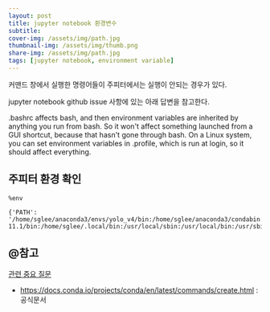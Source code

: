 ```yaml
---
layout: post
title: jupyter notebook 환경변수
subtitle: 
cover-img: /assets/img/path.jpg
thumbnail-img: /assets/img/thumb.png
share-img: /assets/img/path.jpg
tags: [jupyter notebook, environment variable]
---
```

커맨드 창에서 실행한 명령어들이 주피터에서는 실행이 안되는 경우가 있다.  

jupyter notebook github issue 사항에 있는 아래 답변을 참고한다.

.bashrc affects bash, and then environment variables are inherited by anything you run from bash. So it won't affect something launched from a GUI shortcut, because that hasn't gone through bash. On a Linux system, you can set environment variables in .profile, which is run at login, so it should affect everything.

## 주피터 환경 확인
```commandline
%env

{'PATH': '/home/sglee/anaconda3/envs/yolo_v4/bin:/home/sglee/anaconda3/condabin:/usr/local/cuda-11.1/bin:/home/sglee/.local/bin:/usr/local/sbin:/usr/local/bin:/usr/sbin:/usr/bin:/sbin:/bin:/usr/games:/usr/local/games:/snap/bin',
```



## @참고
[관련 중요 질문](https://github.com/jupyter/notebook/issues/3704)
- https://docs.conda.io/projects/conda/en/latest/commands/create.html : 공식문서